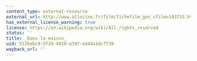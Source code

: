 ```yaml
---
content_type: external-resource
external_url: http://www.allocine.fr/film/fichefilm_gen_cfilm=193715.html
has_external_license_warning: true
license: https://en.wikipedia.org/wiki/All_rights_reserved
status: ''
title: _Dans la maison_
uid: 512bebc9-5f29-4910-a707-a44da1dcff39
wayback_url: ''
---
```

